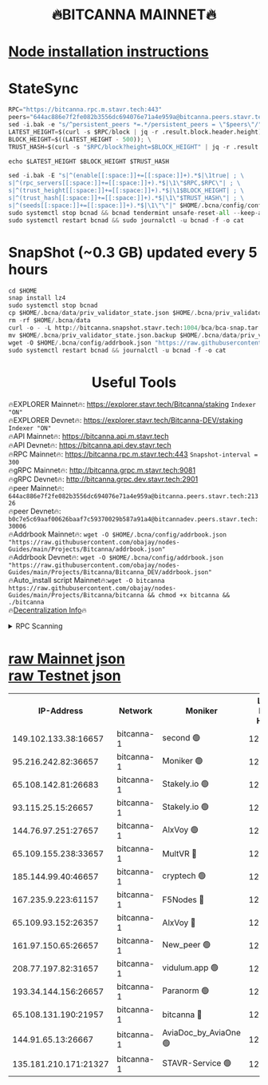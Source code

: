 <h1 align="center"> 🔥BITCANNA MAINNET🔥</h1>


[Node installation instructions](https://github.com/obajay/nodes-Guides/tree/main/Projects/Bitcanna)
=

# StateSync
```python
RPC="https://bitcanna.rpc.m.stavr.tech:443"
peers="644ac886e7f2fe082b3556dc694076e71a4e959a@bitcanna.peers.stavr.tech:21326"
sed -i.bak -e "s/^persistent_peers *=.*/persistent_peers = \"$peers\"/" $HOME/.bcna/config/config.toml
LATEST_HEIGHT=$(curl -s $RPC/block | jq -r .result.block.header.height); \
BLOCK_HEIGHT=$((LATEST_HEIGHT - 500)); \
TRUST_HASH=$(curl -s "$RPC/block?height=$BLOCK_HEIGHT" | jq -r .result.block_id.hash)

echo $LATEST_HEIGHT $BLOCK_HEIGHT $TRUST_HASH

sed -i.bak -E "s|^(enable[[:space:]]+=[[:space:]]+).*$|\1true| ; \
s|^(rpc_servers[[:space:]]+=[[:space:]]+).*$|\1\"$RPC,$RPC\"| ; \
s|^(trust_height[[:space:]]+=[[:space:]]+).*$|\1$BLOCK_HEIGHT| ; \
s|^(trust_hash[[:space:]]+=[[:space:]]+).*$|\1\"$TRUST_HASH\"| ; \
s|^(seeds[[:space:]]+=[[:space:]]+).*$|\1\"\"|" $HOME/.bcna/config/config.toml
sudo systemctl stop bcnad && bcnad tendermint unsafe-reset-all --keep-addr-book
sudo systemctl restart bcnad && sudo journalctl -u bcnad -f -o cat
```
# SnapShot (~0.3 GB) updated every 5 hours
```python
cd $HOME
snap install lz4
sudo systemctl stop bcnad
cp $HOME/.bcna/data/priv_validator_state.json $HOME/.bcna/priv_validator_state.json.backup
rm -rf $HOME/.bcna/data
curl -o - -L http://bitcanna.snapshot.stavr.tech:1004/bca/bca-snap.tar.lz4 | lz4 -c -d - | tar -x -C $HOME/.bcna --strip-components 2
mv $HOME/.bcna/priv_validator_state.json.backup $HOME/.bcna/data/priv_validator_state.json
wget -O $HOME/.bcna/config/addrbook.json "https://raw.githubusercontent.com/obajay/nodes-Guides/main/Projects/Bitcanna/addrbook.json"
sudo systemctl restart bcnad && journalctl -u bcnad -f -o cat
```

 <h1 align="center"> Useful Tools</h1>

🔥EXPLORER Mainnet🔥:    https://explorer.stavr.tech/Bitcanna/staking          `Indexer "ON"` \
🔥EXPLORER Devnet🔥:     https://explorer.stavr.tech/Bitcanna-DEV/staking     `Indexer "ON"` \
🔥API Mainnet🔥:         https://bitcanna.api.m.stavr.tech \
🔥API Devnet🔥:          https://bitcanna.api.dev.stavr.tech \
🔥RPC Mainnet🔥:         https://bitcanna.rpc.m.stavr.tech:443         `Snapshot-interval = 300` \
🔥gRPC Mainnet🔥:        http://bitcanna.grpc.m.stavr.tech:9081 \
🔥gRPC Devnet🔥:         http://bitcanna.grpc.dev.stavr.tech:2901 \
🔥peer Mainnet🔥:        `644ac886e7f2fe082b3556dc694076e71a4e959a@bitcanna.peers.stavr.tech:21326` \
🔥peer Devnet🔥:         `b0c7e5c69aaf00626baaf7c59370029b587a91a4@bitcannadev.peers.stavr.tech:30006` \
🔥Addrbook Mainnet🔥:    ```wget -O $HOME/.bcna/config/addrbook.json "https://raw.githubusercontent.com/obajay/nodes-Guides/main/Projects/Bitcanna/addrbook.json"``` \
🔥Addrbook Devnet🔥:    ```wget -O $HOME/.bcna/config/addrbook.json "https://raw.githubusercontent.com/obajay/nodes-Guides/main/Projects/Bitcanna/Bitcanna_DEV/addrbook.json"``` \
🔥Auto_install script Mainnet🔥:```wget -O bitcanna https://raw.githubusercontent.com/obajay/nodes-Guides/main/Projects/Bitcanna/bitcanna && chmod +x bitcanna && ./bitcanna``` \
🔥[Decentralization Info](https://github.com/obajay/StateSync-snapshots/tree/main/Projects/Bitcanna/Decentralization)🔥


<details>
<summary>RPC Scanning</summary>

<h2 align="center"> We scan nodes in real time every 4 hours. And we provide the final result of RPC endpoints.
We cannot influence the operation of these nodes in any way. </h2>


```python
If Voting Power is higher than 0 --> then the Node is a validator of the network and may be subject to attack and be a potential threat to the chain.
```
```python
We marked such validators with a red symbol
```

</details>

[raw Mainnet json](https://rpc-check.bcam.stavr.tech/bcam/rpc-bcam-result.json) \
[raw Testnet json](https://github.com/obajay/StateSync-snapshots/tree/main/Projects/Bitcanna/Rpc-Check-Testnet)
=



<table><tr><th>IP-Address</th><th>Network</th><th>Moniker</th><th>Latest Block Height</th><th>Earliest Block Height</th><th>Catching Up</th><th>Tx Index</th><th>Voting Power</th><th>Scan Time</th></tr><tr><td>149.102.133.38:16657</td><td>bitcanna-1</td><td>second 🟢</td><td>12865868</td><td>1</td><td>False</td><td>on</td><td>0</td><td>2024-03-04T22:01:34.548007744UTC</td></tr><tr><td>95.216.242.82:36657</td><td>bitcanna-1</td><td>Moniker 🟢</td><td>12865857</td><td>5776907</td><td>False</td><td>on</td><td>0</td><td>2024-03-04T22:00:31.151151402UTC</td></tr><tr><td>65.108.142.81:26683</td><td>bitcanna-1</td><td>Stakely.io 🟢</td><td>12865861</td><td>6152001</td><td>False</td><td>on</td><td>0</td><td>2024-03-04T22:00:54.354897615UTC</td></tr><tr><td>93.115.25.15:26657</td><td>bitcanna-1</td><td>Stakely.io 🟢</td><td>12865860</td><td>6520001</td><td>False</td><td>on</td><td>0</td><td>2024-03-04T22:00:49.948761917UTC</td></tr><tr><td>144.76.97.251:27657</td><td>bitcanna-1</td><td>AlxVoy 🟢</td><td>12865866</td><td>8805201</td><td>False</td><td>on</td><td>0</td><td>2024-03-04T22:01:23.978607102UTC</td></tr><tr><td>65.109.155.238:33657</td><td>bitcanna-1</td><td>MultVR 🔴</td><td>12862073</td><td>9933415</td><td>False</td><td>on</td><td>353850</td><td>2024-03-04T22:01:01.924609956UTC</td></tr><tr><td>185.144.99.40:46657</td><td>bitcanna-1</td><td>cryptech 🟢</td><td>12865856</td><td>11528001</td><td>False</td><td>on</td><td>0</td><td>2024-03-04T22:00:26.736915136UTC</td></tr><tr><td>167.235.9.223:61157</td><td>bitcanna-1</td><td>F5Nodes 🔴</td><td>12865863</td><td>12084001</td><td>False</td><td>on</td><td>570</td><td>2024-03-04T22:01:04.192017059UTC</td></tr><tr><td>65.109.93.152:26357</td><td>bitcanna-1</td><td>AlxVoy 🔴</td><td>12865868</td><td>12109301</td><td>False</td><td>on</td><td>1391814</td><td>2024-03-04T22:01:35.060438696UTC</td></tr><tr><td>161.97.150.65:26657</td><td>bitcanna-1</td><td>New_peer 🟢</td><td>12865861</td><td>12254001</td><td>False</td><td>on</td><td>0</td><td>2024-03-04T22:00:54.642089610UTC</td></tr><tr><td>208.77.197.82:31657</td><td>bitcanna-1</td><td>vidulum.app 🟢</td><td>12865862</td><td>12386934</td><td>False</td><td>on</td><td>0</td><td>2024-03-04T22:00:57.487243086UTC</td></tr><tr><td>193.34.144.156:26657</td><td>bitcanna-1</td><td>Paranorm 🟢</td><td>12865864</td><td>12697701</td><td>False</td><td>on</td><td>0</td><td>2024-03-04T22:01:10.892747055UTC</td></tr><tr><td>65.108.131.190:21957</td><td>bitcanna-1</td><td>bitcanna 🔴</td><td>12865864</td><td>12765864</td><td>False</td><td>on</td><td>419521</td><td>2024-03-04T22:01:08.601320115UTC</td></tr><tr><td>144.91.65.13:26667</td><td>bitcanna-1</td><td>AviaDoc_by_AviaOne 🟢</td><td>12865865</td><td>12851801</td><td>False</td><td>on</td><td>0</td><td>2024-03-04T22:01:19.359718053UTC</td></tr><tr><td>135.181.210.171:21327</td><td>bitcanna-1</td><td>STAVR-Service 🟢</td><td>12865866</td><td>12865701</td><td>False</td><td>on</td><td>0</td><td>2024-03-04T22:01:23.750830429UTC</td></tr></table>
